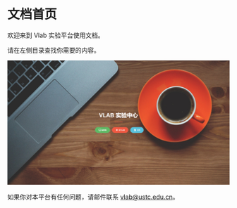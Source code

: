 # 文档首页

欢迎来到 Vlab 实验平台使用文档。

请在左侧目录查找你需要的内容。

[![Home page](images/home.png)](https://vlab.ustc.edu.cn)

如果你对本平台有任何问题，请邮件联系 [vlab@ustc.edu.cn](mailto:vlab@ustc.edu.cn)。
